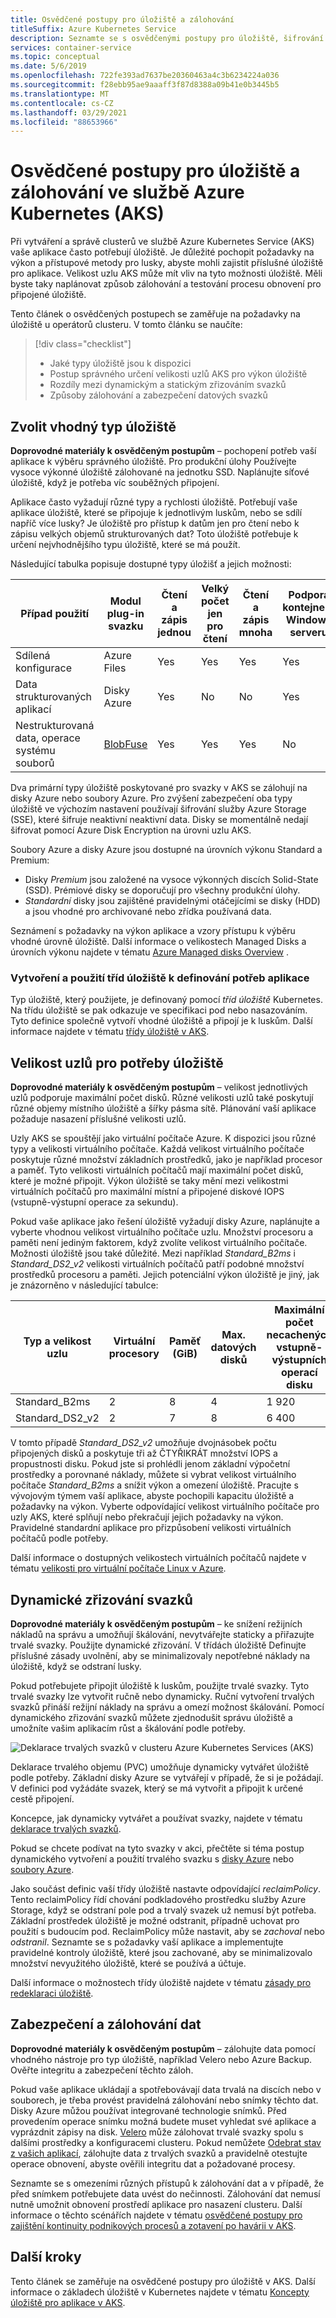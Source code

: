 ```yaml
---
title: Osvědčené postupy pro úložiště a zálohování
titleSuffix: Azure Kubernetes Service
description: Seznamte se s osvědčenými postupy pro úložiště, šifrování dat a zálohy ve službě Azure Kubernetes Service (AKS) od operátora clusteru.
services: container-service
ms.topic: conceptual
ms.date: 5/6/2019
ms.openlocfilehash: 722fe393ad7637be20360463a4c3b6234224a036
ms.sourcegitcommit: f28ebb95ae9aaaff3f87d8388a09b41e0b3445b5
ms.translationtype: MT
ms.contentlocale: cs-CZ
ms.lasthandoff: 03/29/2021
ms.locfileid: "88653966"
---
```

# <a name="best-practices-for-storage-and-backups-in-azure-kubernetes-service-aks"></a>Osvědčené postupy pro úložiště a zálohování ve službě Azure Kubernetes (AKS)

Při vytváření a správě clusterů ve službě Azure Kubernetes Service (AKS) vaše aplikace často potřebují úložiště. Je důležité pochopit požadavky na výkon a přístupové metody pro lusky, abyste mohli zajistit příslušné úložiště pro aplikace. Velikost uzlu AKS může mít vliv na tyto možnosti úložiště. Měli byste taky naplánovat způsob zálohování a testování procesu obnovení pro připojené úložiště.

Tento článek o osvědčených postupech se zaměřuje na požadavky na úložiště u operátorů clusteru. V tomto článku se naučíte:

> [!div class="checklist"]
> * Jaké typy úložiště jsou k dispozici
> * Postup správného určení velikosti uzlů AKS pro výkon úložiště
> * Rozdíly mezi dynamickým a statickým zřizováním svazků
> * Způsoby zálohování a zabezpečení datových svazků

## <a name="choose-the-appropriate-storage-type"></a>Zvolit vhodný typ úložiště

**Doprovodné materiály k osvědčeným postupům** – pochopení potřeb vaší aplikace k výběru správného úložiště. Pro produkční úlohy Používejte vysoce výkonné úložiště zálohované na jednotku SSD. Naplánujte síťové úložiště, když je potřeba víc souběžných připojení.

Aplikace často vyžadují různé typy a rychlosti úložiště. Potřebují vaše aplikace úložiště, které se připojuje k jednotlivým luskům, nebo se sdílí napříč více lusky? Je úložiště pro přístup k datům jen pro čtení nebo k zápisu velkých objemů strukturovaných dat? Toto úložiště potřebuje k určení nejvhodnějšího typu úložiště, které se má použít.

Následující tabulka popisuje dostupné typy úložišť a jejich možnosti:

| Případ použití | Modul plug-in svazku | Čtení a zápis jednou | Velký počet jen pro čtení | Čtení a zápis mnoha | Podpora kontejneru Windows serveru |
|----------|---------------|-----------------|----------------|-----------------|--------------------|
| Sdílená konfigurace       | Azure Files   | Yes | Yes | Yes | Yes |
| Data strukturovaných aplikací        | Disky Azure   | Yes | No  | No  | Yes |
| Nestrukturovaná data, operace systému souborů | [BlobFuse][blobfuse] | Yes | Yes | Yes | No |

Dva primární typy úložiště poskytované pro svazky v AKS se zálohují na disky Azure nebo soubory Azure. Pro zvýšení zabezpečení oba typy úložiště ve výchozím nastavení používají šifrování služby Azure Storage (SSE), které šifruje neaktivní neaktivní data. Disky se momentálně nedají šifrovat pomocí Azure Disk Encryption na úrovni uzlu AKS.

Soubory Azure a disky Azure jsou dostupné na úrovních výkonu Standard a Premium:

- Disky *Premium* jsou založené na vysoce výkonných discích Solid-State (SSD). Prémiové disky se doporučují pro všechny produkční úlohy.
- *Standardní* disky jsou zajištěné pravidelnými otáčejícími se disky (HDD) a jsou vhodné pro archivované nebo zřídka používaná data.

Seznámení s požadavky na výkon aplikace a vzory přístupu k výběru vhodné úrovně úložiště. Další informace o velikostech Managed Disks a úrovních výkonu najdete v tématu [Azure Managed disks Overview][managed-disks] .

### <a name="create-and-use-storage-classes-to-define-application-needs"></a>Vytvoření a použití tříd úložiště k definování potřeb aplikace

Typ úložiště, který použijete, je definovaný pomocí *tříd úložiště* Kubernetes. Na třídu úložiště se pak odkazuje ve specifikaci pod nebo nasazováním. Tyto definice společně vytvoří vhodné úložiště a připojí je k luskům. Další informace najdete v tématu [třídy úložiště v AKS][aks-concepts-storage-classes].

## <a name="size-the-nodes-for-storage-needs"></a>Velikost uzlů pro potřeby úložiště

**Doprovodné materiály k osvědčeným postupům** – velikost jednotlivých uzlů podporuje maximální počet disků. Různé velikosti uzlů také poskytují různé objemy místního úložiště a šířky pásma sítě. Plánování vaší aplikace požaduje nasazení příslušné velikosti uzlů.

Uzly AKS se spouštějí jako virtuální počítače Azure. K dispozici jsou různé typy a velikosti virtuálního počítače. Každá velikost virtuálního počítače poskytuje různé množství základních prostředků, jako je například procesor a paměť. Tyto velikosti virtuálních počítačů mají maximální počet disků, které je možné připojit. Výkon úložiště se taky mění mezi velikostmi virtuálních počítačů pro maximální místní a připojené diskové IOPS (vstupně-výstupní operace za sekundu).

Pokud vaše aplikace jako řešení úložiště vyžadují disky Azure, naplánujte a vyberte vhodnou velikost virtuálního počítače uzlu. Množství procesoru a paměti není jediným faktorem, když zvolíte velikost virtuálního počítače. Možnosti úložiště jsou také důležité. Mezi například *Standard_B2ms* i *Standard_DS2_v2* velikosti virtuálních počítačů patří podobné množství prostředků procesoru a paměti. Jejich potenciální výkon úložiště je jiný, jak je znázorněno v následující tabulce:

| Typ a velikost uzlu | Virtuální procesory | Paměť (GiB) | Max. datových disků | Maximální počet necachených vstupně-výstupních operací disku | Maximální propustnost při neukládání do mezipaměti (MB/s) |
|--------------------|------|--------------|----------------|------------------------|--------------------------------|
| Standard_B2ms      | 2    | 8            | 4              | 1 920                  | 22.5                           |
| Standard_DS2_v2    | 2    | 7            | 8              | 6 400                  | 96                             |

V tomto případě *Standard_DS2_v2* umožňuje dvojnásobek počtu připojených disků a poskytuje tři až ČTYŘIKRÁT množství IOPS a propustnosti disku. Pokud jste si prohlédli jenom základní výpočetní prostředky a porovnané náklady, můžete si vybrat velikost virtuálního počítače *Standard_B2ms* a snížit výkon a omezení úložiště. Pracujte s vývojovým týmem vaší aplikace, abyste pochopili kapacitu úložiště a požadavky na výkon. Vyberte odpovídající velikost virtuálního počítače pro uzly AKS, které splňují nebo překračují jejich požadavky na výkon. Pravidelné standardní aplikace pro přizpůsobení velikosti virtuálních počítačů podle potřeby.

Další informace o dostupných velikostech virtuálních počítačů najdete v tématu [velikosti pro virtuální počítače Linux v Azure][vm-sizes].

## <a name="dynamically-provision-volumes"></a>Dynamické zřizování svazků

**Doprovodné materiály k osvědčeným postupům** – ke snížení režijních nákladů na správu a umožňují škálování, nevytvářejte staticky a přiřazujte trvalé svazky. Použijte dynamické zřizování. V třídách úložiště Definujte příslušné zásady uvolnění, aby se minimalizovaly nepotřebné náklady na úložiště, když se odstraní lusky.

Pokud potřebujete připojit úložiště k luskům, použijte trvalé svazky. Tyto trvalé svazky lze vytvořit ručně nebo dynamicky. Ruční vytvoření trvalých svazků přináší režijní náklady na správu a omezí možnost škálování. Pomocí dynamického zřizování svazků můžete zjednodušit správu úložiště a umožníte vašim aplikacím růst a škálování podle potřeby.

![Deklarace trvalých svazků v clusteru Azure Kubernetes Services (AKS)](media/concepts-storage/persistent-volume-claims.png)

Deklarace trvalého objemu (PVC) umožňuje dynamicky vytvářet úložiště podle potřeby. Základní disky Azure se vytvářejí v případě, že si je požádají. V definici pod vyžádáte svazek, který se má vytvořit a připojit k určené cestě připojení.

Koncepce, jak dynamicky vytvářet a používat svazky, najdete v tématu [deklarace trvalých svazků][aks-concepts-storage-pvcs].

Pokud se chcete podívat na tyto svazky v akci, přečtěte si téma postup dynamického vytvoření a použití trvalého svazku s [disky Azure][dynamic-disks] nebo [soubory Azure][dynamic-files].

Jako součást definic vaší třídy úložiště nastavte odpovídající *reclaimPolicy*. Tento reclaimPolicy řídí chování podkladového prostředku služby Azure Storage, když se odstraní pole pod a trvalý svazek už nemusí být potřeba. Základní prostředek úložiště je možné odstranit, případně uchovat pro použití s budoucím pod. ReclaimPolicy může nastavit, aby se *zachoval* nebo *odstranil*. Seznamte se s požadavky vaší aplikace a implementujte pravidelné kontroly úložiště, které jsou zachované, aby se minimalizovalo množství nevyužitého úložiště, které se používá a účtuje.

Další informace o možnostech třídy úložiště najdete v tématu [zásady pro redeklaraci úložiště][reclaim-policy].

## <a name="secure-and-back-up-your-data"></a>Zabezpečení a zálohování dat

**Doprovodné materiály k osvědčeným postupům** – zálohujte data pomocí vhodného nástroje pro typ úložiště, například Velero nebo Azure Backup. Ověřte integritu a zabezpečení těchto záloh.

Pokud vaše aplikace ukládají a spotřebovávají data trvalá na discích nebo v souborech, je třeba provést pravidelná zálohování nebo snímky těchto dat. Disky Azure můžou používat integrované technologie snímků. Před provedením operace snímku možná budete muset vyhledat své aplikace a vyprázdnit zápisy na disk. [Velero][velero] může zálohovat trvalé svazky spolu s dalšími prostředky a konfiguracemi clusteru. Pokud nemůžete [Odebrat stav z vašich aplikací][remove-state], zálohujte data z trvalých svazků a pravidelně otestujte operace obnovení, abyste ověřili integritu dat a požadované procesy.

Seznamte se s omezeními různých přístupů k zálohování dat a v případě, že před snímkem potřebujete data uvést do nečinnosti. Zálohování dat nemusí nutně umožnit obnovení prostředí aplikace pro nasazení clusteru. Další informace o těchto scénářích najdete v tématu [osvědčené postupy pro zajištění kontinuity podnikových procesů a zotavení po havárii v AKS][best-practices-multi-region].

## <a name="next-steps"></a>Další kroky

Tento článek se zaměřuje na osvědčené postupy pro úložiště v AKS. Další informace o základech úložiště v Kubernetes najdete v tématu [Koncepty úložiště pro aplikace v AKS][aks-concepts-storage].

<!-- LINKS - External -->
[velero]: https://github.com/heptio/velero
[blobfuse]: https://github.com/Azure/azure-storage-fuse

<!-- LINKS - Internal -->
[aks-concepts-storage]: concepts-storage.md
[vm-sizes]: ../virtual-machines/sizes.md
[dynamic-disks]: azure-disks-dynamic-pv.md
[dynamic-files]: azure-files-dynamic-pv.md
[reclaim-policy]: concepts-storage.md#storage-classes
[aks-concepts-storage-pvcs]: concepts-storage.md#persistent-volume-claims
[aks-concepts-storage-classes]: concepts-storage.md#storage-classes
[managed-disks]: ../virtual-machines/managed-disks-overview.md
[best-practices-multi-region]: operator-best-practices-multi-region.md
[remove-state]: operator-best-practices-multi-region.md#remove-service-state-from-inside-containers
